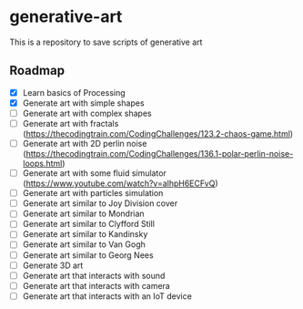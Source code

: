 # generative-art
This is a repository to save scripts of generative art

## Roadmap

- [x] Learn basics of Processing
- [x] Generate art with simple shapes
- [ ] Generate art with complex shapes
- [ ] Generate art with fractals (https://thecodingtrain.com/CodingChallenges/123.2-chaos-game.html)
- [ ] Generate art with 2D perlin noise (https://thecodingtrain.com/CodingChallenges/136.1-polar-perlin-noise-loops.html)
- [ ] Generate art with some fluid simulator (https://www.youtube.com/watch?v=alhpH6ECFvQ)
- [ ] Generate art with particles simulation
- [ ] Generate art similar to Joy Division cover
- [ ] Generate art similar to Mondrian
- [ ] Generate art similar to Clyfford Still
- [ ] Generate art similar to Kandinsky
- [ ] Generate art similar to Van Gogh
- [ ] Generate art similar to Georg Nees
- [ ] Generate 3D art
- [ ] Generate art that interacts with sound
- [ ] Generate art that interacts with camera
- [ ] Generate art that interacts with an IoT device
